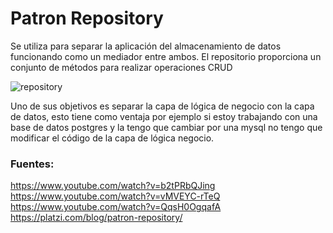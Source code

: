 # Patron Repository

Se utiliza para separar la aplicación del almacenamiento de datos funcionando como un mediador entre ambos. 
El repositorio proporciona un conjunto de métodos para realizar operaciones CRUD

![repository](https://github.com/user-attachments/assets/335a2fd2-d230-44bd-99c8-20f7140c24de)


Uno de sus objetivos es separar la capa de lógica de negocio con 
la capa de datos, esto tiene como ventaja por ejemplo si estoy trabajando con una base de datos postgres y la tengo que cambiar por una mysql no tengo que modificar el código de la capa de lógica negocio.

### Fuentes:
https://www.youtube.com/watch?v=b2tPRbQJing
https://www.youtube.com/watch?v=vMVEYC-rTeQ
https://www.youtube.com/watch?v=QqsH0OgqafA
https://platzi.com/blog/patron-repository/




